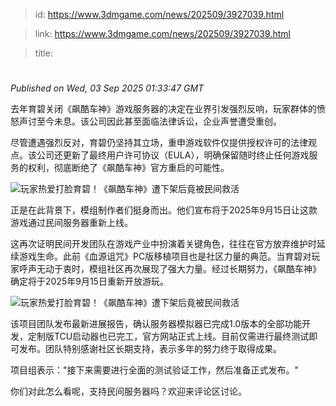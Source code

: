 > id: https://www.3dmgame.com/news/202509/3927039.html

> link: https://www.3dmgame.com/news/202509/3927039.html

> title: 

# 
_Published on Wed, 03 Sep 2025 01:33:47 GMT_

去年育碧关闭《飙酷车神》游戏服务器的决定在业界引发强烈反响，玩家群体的愤怒声讨至今未息。该公司因此甚至面临法律诉讼，企业声誉遭受重创。

尽管遭遇强烈反对，育碧仍坚持其立场，重申游戏软件仅提供授权许可的法律观点。该公司还更新了最终用户许可协议（EULA），明确保留随时终止任何游戏服务的权利，彻底断绝了《飙酷车神》官方重启的可能性。

![玩家热爱打脸育碧！《飙酷车神》遭下架后竟被民间救活](https://img.3dmgame.com/uploads/images/news/20250903/1756863132_827063.webp)

正是在此背景下，模组制作者们挺身而出。他们宣布将于2025年9月15日让这款游戏通过民间服务器重新上线。

这再次证明民间开发团队在游戏产业中扮演着关键角色，往往在官方放弃维护时延续游戏生命。此前《血源诅咒》PC版移植项目也是社区力量的典范。当育碧对玩家呼声无动于衷时，模组社区再次展现了强大力量。经过长期努力，《飙酷车神》确定将于2025年9月15日重新开放游玩。

![玩家热爱打脸育碧！《飙酷车神》遭下架后竟被民间救活](https://img.3dmgame.com/uploads/images/news/20250903/1756863132_410199.webp)

该项目团队发布最新进展报告，确认服务器模拟器已完成1.0版本的全部功能开发，定制版TCU启动器也已完工，官方网站正式上线。目前仅需进行最终测试即可发布。团队特别感谢社区长期支持，表示多年的努力终于取得成果。

项目组表示："接下来需要进行全面的测试验证工作，然后准备正式发布。"

你们对此怎么看呢，支持民间服务器吗？欢迎来评论区讨论。
